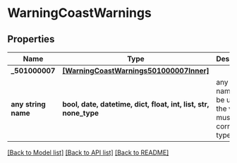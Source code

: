 # WarningCoastWarnings


## Properties
Name | Type | Description | Notes
------------ | ------------- | ------------- | -------------
**_501000007** | [**[WarningCoastWarnings501000007Inner]**](WarningCoastWarnings501000007Inner.md) |  | [optional] 
**any string name** | **bool, date, datetime, dict, float, int, list, str, none_type** | any string name can be used but the value must be the correct type | [optional]

[[Back to Model list]](../README.md#documentation-for-models) [[Back to API list]](../README.md#documentation-for-api-endpoints) [[Back to README]](../README.md)


